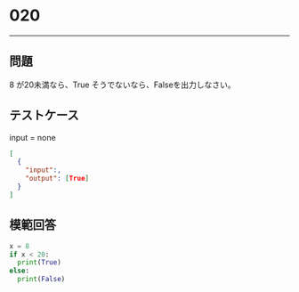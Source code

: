 
# 020

---

## 問題

8
が20未満なら、True
そうでないなら、Falseを出力しなさい。

## テストケース

input = none

```json
[
  {
    "input":,
    "output": [True]
  }
]
```

## 模範回答

```python
x = 8
if x < 20:
  print(True)
else:
  print(False)
```
